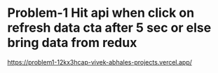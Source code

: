 # Problem-1 Hit api when click on refresh data cta after 5 sec or else bring data from redux
https://problem1-12kx3hcap-vivek-abhales-projects.vercel.app/
